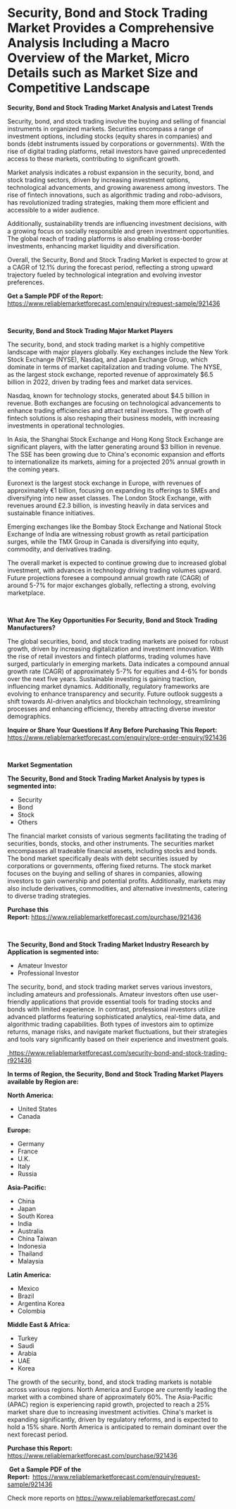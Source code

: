<p><h1>Security, Bond and Stock Trading Market Provides a Comprehensive Analysis Including a Macro Overview of the Market, Micro Details such as Market Size and Competitive Landscape</h1></p><p><strong>Security, Bond and Stock Trading Market Analysis and Latest Trends</strong></p>
<p><p>Security, bond, and stock trading involve the buying and selling of financial instruments in organized markets. Securities encompass a range of investment options, including stocks (equity shares in companies) and bonds (debt instruments issued by corporations or governments). With the rise of digital trading platforms, retail investors have gained unprecedented access to these markets, contributing to significant growth.</p><p>Market analysis indicates a robust expansion in the security, bond, and stock trading sectors, driven by increasing investment options, technological advancements, and growing awareness among investors. The rise of fintech innovations, such as algorithmic trading and robo-advisors, has revolutionized trading strategies, making them more efficient and accessible to a wider audience. </p><p>Additionally, sustainability trends are influencing investment decisions, with a growing focus on socially responsible and green investment opportunities. The global reach of trading platforms is also enabling cross-border investments, enhancing market liquidity and diversification.</p><p>Overall, the Security, Bond and Stock Trading Market is expected to grow at a CAGR of 12.1% during the forecast period, reflecting a strong upward trajectory fueled by technological integration and evolving investor preferences.</p></p>
<p><strong>Get a Sample PDF of the Report:&nbsp;</strong> <a href="https://www.reliablemarketforecast.com/enquiry/request-sample/921436?utm_campaign=3126&utm_medium=2&utm_source=Github&utm_content=ia&utm_term=11032025&utm_id=security-bond-and-stock-trading">https://www.reliablemarketforecast.com/enquiry/request-sample/921436</a></p>
<p>&nbsp;</p>
<p><strong>Security, Bond and Stock Trading Major Market Players</strong></p>
<p><p>The security, bond, and stock trading market is a highly competitive landscape with major players globally. Key exchanges include the New York Stock Exchange (NYSE), Nasdaq, and Japan Exchange Group, which dominate in terms of market capitalization and trading volume. The NYSE, as the largest stock exchange, reported revenue of approximately $6.5 billion in 2022, driven by trading fees and market data services.</p><p>Nasdaq, known for technology stocks, generated about $4.5 billion in revenue. Both exchanges are focusing on technological advancements to enhance trading efficiencies and attract retail investors. The growth of fintech solutions is also reshaping their business models, with increasing investments in operational technologies.</p><p>In Asia, the Shanghai Stock Exchange and Hong Kong Stock Exchange are significant players, with the latter generating around $3 billion in revenue. The SSE has been growing due to China's economic expansion and efforts to internationalize its markets, aiming for a projected 20% annual growth in the coming years.</p><p>Euronext is the largest stock exchange in Europe, with revenues of approximately €1 billion, focusing on expanding its offerings to SMEs and diversifying into new asset classes. The London Stock Exchange, with revenues around £2.3 billion, is investing heavily in data services and sustainable finance initiatives.</p><p>Emerging exchanges like the Bombay Stock Exchange and National Stock Exchange of India are witnessing robust growth as retail participation surges, while the TMX Group in Canada is diversifying into equity, commodity, and derivatives trading.</p><p>The overall market is expected to continue growing due to increased global investment, with advances in technology driving trading volumes upward. Future projections foresee a compound annual growth rate (CAGR) of around 5-7% for major exchanges globally, reflecting a strong, evolving marketplace.</p></p>
<p>&nbsp;</p>
<p><strong>What Are The Key Opportunities For Security, Bond and Stock Trading Manufacturers?</strong></p>
<p><p>The global securities, bond, and stock trading markets are poised for robust growth, driven by increasing digitalization and investment innovation. With the rise of retail investors and fintech platforms, trading volumes have surged, particularly in emerging markets. Data indicates a compound annual growth rate (CAGR) of approximately 5-7% for equities and 4-6% for bonds over the next five years. Sustainable investing is gaining traction, influencing market dynamics. Additionally, regulatory frameworks are evolving to enhance transparency and security. Future outlook suggests a shift towards AI-driven analytics and blockchain technology, streamlining processes and enhancing efficiency, thereby attracting diverse investor demographics.</p></p>
<p><strong>Inquire or Share Your Questions If Any Before Purchasing This Report:</strong> <a href="https://www.reliablemarketforecast.com/enquiry/pre-order-enquiry/921436?utm_campaign=3126&utm_medium=2&utm_source=Github&utm_content=ia&utm_term=11032025&utm_id=security-bond-and-stock-trading">https://www.reliablemarketforecast.com/enquiry/pre-order-enquiry/921436</a></p>
<p>&nbsp;</p>
<p><strong>Market Segmentation</strong></p>
<p><strong>The Security, Bond and Stock Trading Market Analysis by types is segmented into:</strong></p>
<p><ul><li>Security</li><li>Bond</li><li>Stock</li><li>Others</li></ul></p>
<p><p>The financial market consists of various segments facilitating the trading of securities, bonds, stocks, and other instruments. The securities market encompasses all tradeable financial assets, including stocks and bonds. The bond market specifically deals with debt securities issued by corporations or governments, offering fixed returns. The stock market focuses on the buying and selling of shares in companies, allowing investors to gain ownership and potential profits. Additionally, markets may also include derivatives, commodities, and alternative investments, catering to diverse trading strategies.</p></p>
<p><strong>Purchase this Report:&nbsp;</strong><a href="https://www.reliablemarketforecast.com/purchase/921436?utm_campaign=3126&utm_medium=2&utm_source=Github&utm_content=ia&utm_term=11032025&utm_id=security-bond-and-stock-trading">https://www.reliablemarketforecast.com/purchase/921436</a></p>
<p>&nbsp;</p>
<p><strong>The Security, Bond and Stock Trading Market Industry Research by Application is segmented into:</strong></p>
<p><ul><li>Amateur Investor</li><li>Professional Investor</li></ul></p>
<p><p>The security, bond, and stock trading market serves various investors, including amateurs and professionals. Amateur investors often use user-friendly applications that provide essential tools for trading stocks and bonds with limited experience. In contrast, professional investors utilize advanced platforms featuring sophisticated analytics, real-time data, and algorithmic trading capabilities. Both types of investors aim to optimize returns, manage risks, and navigate market fluctuations, but their strategies and tools vary significantly based on their experience and investment goals.</p></p>
<p><a href="https://www.reliablemarketforecast.com/security-bond-and-stock-trading-r921436?utm_campaign=3126&utm_medium=2&utm_source=Github&utm_content=ia&utm_term=11032025&utm_id=security-bond-and-stock-trading">&nbsp;https://www.reliablemarketforecast.com/security-bond-and-stock-trading-r921436</a></p>
<p><strong>In terms of Region, the Security, Bond and Stock Trading Market Players available by Region are:</strong></p>
<p>
    <p> <strong> North America: </strong>
        <ul>
            <li>United States</li>
            <li>Canada</li>
        </ul>
        </p> 
    <p> <strong> Europe: </strong>
        <ul>
            <li>Germany</li>
            <li>France</li>
            <li>U.K.</li>
            <li>Italy</li>
            <li>Russia</li>
        </ul>
        </p> 
    <p> <strong> Asia-Pacific: </strong>
        <ul>
            <li>China</li>
            <li>Japan</li>
            <li>South Korea</li>
            <li>India</li>
            <li>Australia</li>
            <li>China Taiwan</li>
            <li>Indonesia</li>
            <li>Thailand</li>
            <li>Malaysia</li>
        </ul>
        </p> 
    <p> <strong> Latin America: </strong>
        <ul>
            <li>Mexico</li>
            <li>Brazil</li>
            <li>Argentina Korea</li>
            <li>Colombia</li>
        </ul>
        </p> 
    <p> <strong> Middle East & Africa: </strong>
        <ul>
            <li>Turkey</li>
            <li>Saudi</li>
            <li>Arabia</li>
            <li>UAE</li>
            <li>Korea</li>
        </ul>
    </p>
    </p>
<p><p>The growth of the security, bond, and stock trading markets is notable across various regions. North America and Europe are currently leading the market with a combined share of approximately 60%. The Asia-Pacific (APAC) region is experiencing rapid growth, projected to reach a 25% market share due to increasing investment activities. China's market is expanding significantly, driven by regulatory reforms, and is expected to hold a 15% share. North America is anticipated to remain dominant over the next forecast period.</p></p>
<p><strong>Purchase this Report: </strong><a href="https://www.reliablemarketforecast.com/purchase/921436?utm_campaign=3126&utm_medium=2&utm_source=Github&utm_content=ia&utm_term=11032025&utm_id=security-bond-and-stock-trading">https://www.reliablemarketforecast.com/purchase/921436</a></p>
<p>&nbsp;<strong>Get a Sample PDF of the Report:&nbsp;&nbsp;</strong><a href="https://www.reliablemarketforecast.com/enquiry/request-sample/921436?utm_campaign=3126&utm_medium=2&utm_source=Github&utm_content=ia&utm_term=11032025&utm_id=security-bond-and-stock-trading">https://www.reliablemarketforecast.com/enquiry/request-sample/921436</a></p>
<p><strong></strong></p>
<p>Check more reports on <a href="https://www.reliablemarketforecast.com/?utm_campaign=3126&utm_medium=2&utm_source=Github&utm_content=ia&utm_term=11032025&utm_id=security-bond-and-stock-trading">https://www.reliablemarketforecast.com/</a></p>